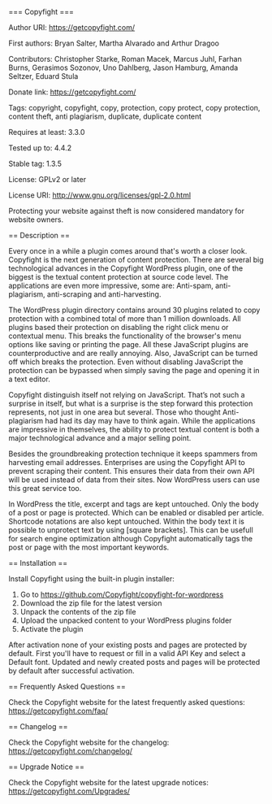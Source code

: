 === Copyfight ===

Author URI:         https://getcopyfight.com/

First authors:      Bryan Salter, Martha Alvarado and Arthur Dragoo

Contributors:       Christopher Starke, Roman Macek, Marcus Juhl, Farhan Burns, Gerasimos Sozonov, Uno Dahlberg, Jason Hamburg, Amanda Seltzer, Eduard Stula

Donate link:        https://getcopyfight.com/

Tags:               copyright, copyfight, copy, protection, copy protect, copy 
protection, content theft, anti plagiarism, duplicate, duplicate content

Requires at least:  3.3.0

Tested up to:       4.4.2

Stable tag:         1.3.5

License:            GPLv2 or later

License URI:        http://www.gnu.org/licenses/gpl-2.0.html

Protecting your website against theft is now considered mandatory for website owners.

== Description ==

Every once in a while a plugin comes around that's worth a closer look.
Copyfight is the next generation of content protection. There are several big
technological advances in the Copyfight WordPress plugin, one of the biggest is
the textual content protection at source code level. The applications are even
more impressive, some are: Anti-spam, anti-plagiarism, anti-scraping and
anti-harvesting.

The WordPress plugin directory contains around 30 plugins related to copy
protection with a combined total of more than 1 million downloads. All plugins
based their protection on disabling the right click menu or contextual menu.
This breaks the functionality of the browser's menu options like saving or
printing the page. All these JavaScript plugins are counterproductive and are
really annoying. Also, JavaScript can be turned off which breaks the protection.
Even without disabling JavaScript the protection can be bypassed when simply
saving the page and opening it in a text editor.

Copyfight distinguish itself not relying on JavaScript. That’s not such a
surprise in itself, but what is a surprise is the step forward this protection
represents, not just in one area but several. Those who thought Anti-plagiarism
had had its day may have to think again. While the applications are impressive
in themselves, the ability to protect textual content is both a major
technological advance and a major selling point.

Besides the groundbreaking protection technique it keeps spammers from
harvesting email addresses. Enterprises are using the Copyfight API to prevent
scraping their content. This ensures their data from their own API will be used
instead of data from their sites. Now WordPress users can use this great service
too.

In WordPress the title, excerpt and tags are kept untouched. Only the body of a
post or page is protected. Which can be enabled or disabled per article.
Shortcode notations are also kept untouched. Within the body text it is possible
to unprotect text by using [square brackets]. This can be usefull for search
engine optimization although Copyfight automatically tags the post or page with
the most important keywords.

== Installation ==

Install Copyfight using the built-in plugin installer:
1. Go to https://github.com/Copyfight/copyfight-for-wordpress
2. Download the zip file for the latest version
3. Unpack the contents of the zip file
4. Upload the unpacked content to your WordPress plugins folder
5. Activate the plugin

After activation none of your existing posts and pages are protected by default. First you'll have to request or fill in
a valid API Key and select a Default font. Updated and newly created posts and pages will be protected by default after
successful activation.

== Frequently Asked Questions ==

Check the Copyfight website for the latest frequently asked questions: https://getcopyfight.com/faq/

== Changelog ==

Check the Copyfight website for the changelog: https://getcopyfight.com/changelog/

== Upgrade Notice ==

Check the Copyfight website for the latest upgrade notices: https://getcopyfight.com/Upgrades/

